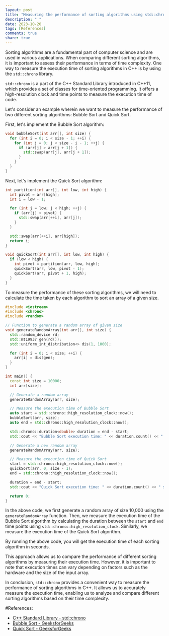 ```yaml
---
layout: post
title: "Measuring the performance of sorting algorithms using std::chrono"
description: " "
date: 2023-10-20
tags: [References]
comments: true
share: true
---
```


Sorting algorithms are a fundamental part of computer science and are used in various applications. When comparing different sorting algorithms, it is important to assess their performance in terms of time complexity. One way to measure the execution time of sorting algorithms in C++ is by using the `std::chrono` library.

`std::chrono` is a part of the C++ Standard Library introduced in C++11, which provides a set of classes for time-oriented programming. It offers a high-resolution clock and time points to measure the execution time of code.

Let's consider an example wherein we want to measure the performance of two different sorting algorithms: Bubble Sort and Quick Sort.

First, let's implement the Bubble Sort algorithm:

```cpp
void bubbleSort(int arr[], int size) {
  for (int i = 0; i < size - 1; ++i) {
    for (int j = 0; j < size - i - 1; ++j) {
      if (arr[j] > arr[j + 1]) {
        std::swap(arr[j], arr[j + 1]);
      }
    }
  }
}
```

Next, let's implement the Quick Sort algorithm:

```cpp
int partition(int arr[], int low, int high) {
  int pivot = arr[high];
  int i = low - 1;

  for (int j = low; j < high; ++j) {
    if (arr[j] < pivot) {
      std::swap(arr[++i], arr[j]);
    }
  }

  std::swap(arr[++i], arr[high]);
  return i;
}

void quickSort(int arr[], int low, int high) {
  if (low < high) {
    int pivot = partition(arr, low, high);
    quickSort(arr, low, pivot - 1);
    quickSort(arr, pivot + 1, high);
  }
}
```

To measure the performance of these sorting algorithms, we will need to calculate the time taken by each algorithm to sort an array of a given size.

```cpp
#include <iostream>
#include <chrono>
#include <random>

// Function to generate a random array of given size
void generateRandomArray(int arr[], int size) {
  std::random_device rd;
  std::mt19937 gen(rd());
  std::uniform_int_distribution<> dis(1, 1000);

  for (int i = 0; i < size; ++i) {
    arr[i] = dis(gen);
  }
}

int main() {
  const int size = 10000;
  int arr[size];

  // Generate a random array
  generateRandomArray(arr, size);

  // Measure the execution time of Bubble Sort
  auto start = std::chrono::high_resolution_clock::now();
  bubbleSort(arr, size);
  auto end = std::chrono::high_resolution_clock::now();

  std::chrono::duration<double> duration = end - start;
  std::cout << "Bubble Sort execution time: " << duration.count() << " seconds." << std::endl;

  // Generate a new random array
  generateRandomArray(arr, size);

  // Measure the execution time of Quick Sort
  start = std::chrono::high_resolution_clock::now();
  quickSort(arr, 0, size - 1);
  end = std::chrono::high_resolution_clock::now();

  duration = end - start;
  std::cout << "Quick Sort execution time: " << duration.count() << " seconds." << std::endl;

  return 0;
}
```

In the above code, we first generate a random array of size 10,000 using the `generateRandomArray` function. Then, we measure the execution time of the Bubble Sort algorithm by calculating the duration between the `start` and `end` time points using `std::chrono::high_resolution_clock`. Similarly, we measure the execution time of the Quick Sort algorithm.

By running the above code, you will get the execution time of each sorting algorithm in seconds.

This approach allows us to compare the performance of different sorting algorithms by measuring their execution time. However, it is important to note that execution times can vary depending on factors such as the hardware and the size of the input array.

In conclusion, `std::chrono` provides a convenient way to measure the performance of sorting algorithms in C++. It allows us to accurately measure the execution time, enabling us to analyze and compare different sorting algorithms based on their time complexity.

#References:
- [C++ Standard Library - std::chrono](https://en.cppreference.com/w/cpp/chrono)
- [Bubble Sort - GeeksforGeeks](https://www.geeksforgeeks.org/bubble-sort/)
- [Quick Sort - GeeksforGeeks](https://www.geeksforgeeks.org/quick-sort/)